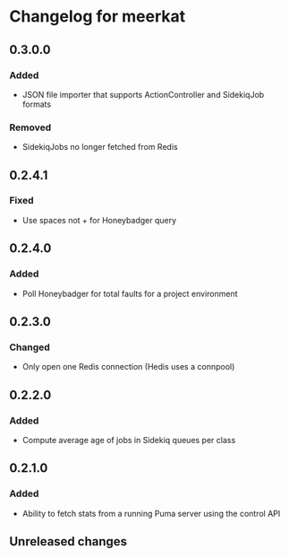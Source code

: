 # Changelog for meerkat

## 0.3.0.0

### Added
- JSON file importer that supports ActionController and SidekiqJob formats

### Removed
- SidekiqJobs no longer fetched from Redis

## 0.2.4.1

### Fixed
- Use spaces not + for Honeybadger query

## 0.2.4.0

### Added
- Poll Honeybadger for total faults for a project environment

## 0.2.3.0

### Changed
- Only open one Redis connection (Hedis uses a connpool)

## 0.2.2.0

### Added
- Compute average age of jobs in Sidekiq queues per class

## 0.2.1.0

### Added
- Ability to fetch stats from a running Puma server using the control API

## Unreleased changes
